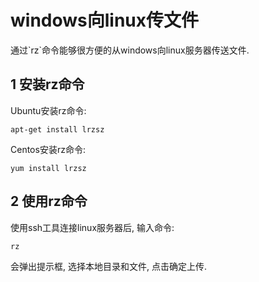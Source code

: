 windows向linux传文件
===

<div class="jumbotron">
<p>通过`rz`命令能够很方便的从windows向linux服务器传送文件.  </p>  
</div>

1 安装rz命令
---

Ubuntu安装rz命令:

	apt-get install lrzsz
	
Centos安装rz命令:
	
	yum install lrzsz
	
2 使用rz命令
---

使用ssh工具连接linux服务器后, 输入命令:

	rz
	
会弹出提示框, 选择本地目录和文件, 点击确定上传.